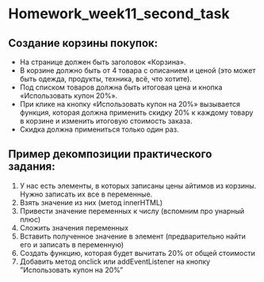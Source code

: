 # Homework_week11_second_task

## Создание корзины покупок:
- На странице должен быть заголовок «Корзина».
- В корзине должно быть от 4 товара с описанием и ценой (это может быть одежда, продукты, техника, всё, что хотите).
- Под списком товаров должна быть итоговая цена и кнопка «Использовать купон 20%».
- При клике на кнопку «Использовать купон на 20%» вызывается функция, которая должна применить скидку 20% к каждому товару в корзине и изменить итоговую стоимость заказа.
- Скидка должна примениться только один раз.


## Пример декомпозиции практического задания:
1. У нас есть элементы, в которых записаны цены айтимов из корзины. Нужно записать их все в переменные.
2. Взять значение из них (метод innerHTML)
3. Привести значение переменных к числу (вспомним про унарный плюс)
4. Сложить значения переменных
5. Вставить полученное значение в элемент (предварительно найти его и записать в переменную)
6. Создать функцию, которая будет вычитать 20% от общей стоимости
7. Добавить метод onclick или addEventListener на кнопку ”Использовать купон на 20%”
